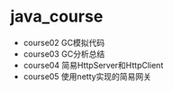# java_course

- course02 GC模拟代码
- course03 GC分析总结
- course04 简易HttpServer和HttpClient
- course05 使用netty实现的简易网关
